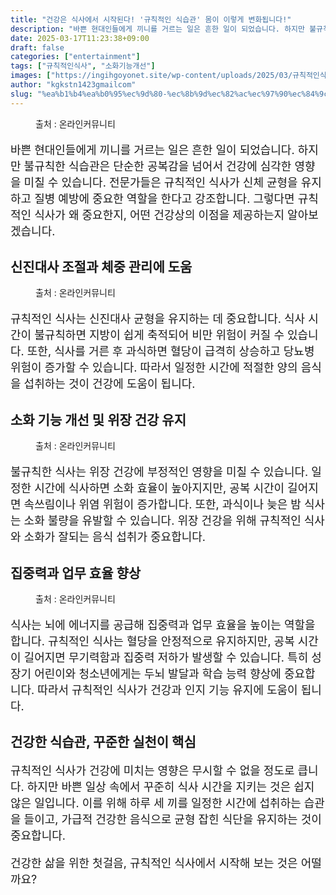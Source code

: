 ```yaml
---
title: "건강은 식사에서 시작된다! '규칙적인 식습관' 몸이 이렇게 변화됩니다!"
description: "바쁜 현대인들에게 끼니를 거르는 일은 흔한 일이 되었습니다. 하지만 불규칙한 식습관은 단순한 공복감을 넘어서 건강에 심각한 영향을 미칠 수 있습니다. 전문가들은 규칙적인 식사가 신체 균형을 유지하고 질병 예방에 중요한 역할을 한다고 강조합니다. 그렇다면 규칙적인 식사가"
date: 2025-03-17T11:23:38+09:00
draft: false
categories: ["entertainment"]
tags: ["규칙적인식사", "소화기능개선"]
images: ["https://ingihgoyonet.site/wp-content/uploads/2025/03/규칙적인식사.webp", "https://ingihgoyonet.site/wp-content/uploads/2025/03/신진대사균형.webp", "https://ingihgoyonet.site/wp-content/uploads/2025/03/소화기간개선.webp", "https://ingihgoyonet.site/wp-content/uploads/2025/03/집중-1024x683.jpg"]
author: "kgkstn1423gmailcom"
slug: "%ea%b1%b4%ea%b0%95%ec%9d%80-%ec%8b%9d%ec%82%ac%ec%97%90%ec%84%9c-%ec%8b%9c%ec%9e%91%eb%90%9c%eb%8b%a4-%ea%b7%9c%ec%b9%99%ec%a0%81%ec%9d%b8-%ec%8b%9d%ec%8a%b5%ea%b4%80-%eb%aa%b8%ec%9d%b4-%ec%9d%b4"
---
```


<figure ><img src="https://ingihgoyonet.site/wp-content/uploads/2025/03/규칙적인식사.webp" alt="" style="aspect-ratio:16/9;object-fit:cover"/><figcaption >출처 : 온라인커뮤니티</figcaption></figure> <p style="font-size:18px">바쁜 현대인들에게 끼니를 거르는 일은 흔한 일이 되었습니다. 하지만 불규칙한 식습관은 단순한 공복감을 넘어서 건강에 심각한 영향을 미칠 수 있습니다. 전문가들은 규칙적인 식사가 신체 균형을 유지하고 질병 예방에 중요한 역할을 한다고 강조합니다. 그렇다면 규칙적인 식사가 왜 중요한지, 어떤 건강상의 이점을 제공하는지 알아보겠습니다.</p> <h2 >신진대사 조절과 체중 관리에 도움</h2> <figure ><img src="https://ingihgoyonet.site/wp-content/uploads/2025/03/신진대사균형.webp" alt="" style="aspect-ratio:16/9;object-fit:cover"/><figcaption >출처 : 온라인커뮤니티</figcaption></figure> <p style="font-size:18px">규칙적인 식사는 신진대사 균형을 유지하는 데 중요합니다. 식사 시간이 불규칙하면 지방이 쉽게 축적되어 비만 위험이 커질 수 있습니다. 또한, 식사를 거른 후 과식하면 혈당이 급격히 상승하고 당뇨병 위험이 증가할 수 있습니다. 따라서 일정한 시간에 적절한 양의 음식을 섭취하는 것이 건강에 도움이 됩니다.</p> <h2 >소화 기능 개선 및 위장 건강 유지</h2> <figure ><img src="https://ingihgoyonet.site/wp-content/uploads/2025/03/소화기간개선.webp" alt="" style="aspect-ratio:16/9;object-fit:cover"/><figcaption >출처 : 온라인커뮤니티</figcaption></figure> <p style="font-size:18px">불규칙한 식사는 위장 건강에 부정적인 영향을 미칠 수 있습니다. 일정한 시간에 식사하면 소화 효율이 높아지지만, 공복 시간이 길어지면 속쓰림이나 위염 위험이 증가합니다. 또한, 과식이나 늦은 밤 식사는 소화 불량을 유발할 수 있습니다. 위장 건강을 위해 규칙적인 식사와 소화가 잘되는 음식 섭취가 중요합니다.</p> <h2 >집중력과 업무 효율 향상</h2> <figure ><img src="https://ingihgoyonet.site/wp-content/uploads/2025/03/집중-1024x683.jpg" alt="" style="aspect-ratio:16/9;object-fit:cover"/><figcaption >출처 : 온라인커뮤니티</figcaption></figure> <p style="font-size:18px">식사는 뇌에 에너지를 공급해 집중력과 업무 효율을 높이는 역할을 합니다. 규칙적인 식사는 혈당을 안정적으로 유지하지만, 공복 시간이 길어지면 무기력함과 집중력 저하가 발생할 수 있습니다. 특히 성장기 어린이와 청소년에게는 두뇌 발달과 학습 능력 향상에 중요합니다. 따라서 규칙적인 식사가 건강과 인지 기능 유지에 도움이 됩니다.</p> <h2 >건강한 식습관, 꾸준한 실천이 핵심</h2> <p style="font-size:18px">규칙적인 식사가 건강에 미치는 영향은 무시할 수 없을 정도로 큽니다. 하지만 바쁜 일상 속에서 꾸준히 식사 시간을 지키는 것은 쉽지 않은 일입니다. 이를 위해 하루 세 끼를 일정한 시간에 섭취하는 습관을 들이고, 가급적 건강한 음식으로 균형 잡힌 식단을 유지하는 것이 중요합니다.</p> <p style="font-size:18px">건강한 삶을 위한 첫걸음, 규칙적인 식사에서 시작해 보는 것은 어떨까요?</p>